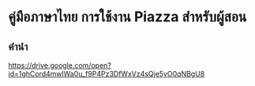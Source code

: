 # คู่มือภาษาไทย การใช้งาน Piazza สำหรับผู้สอน
## คำนำ
https://drive.google.com/open?id=1ghCord4mwlWa0u_f9P4Pz3DfWxVz4sQje5yO0qNBgU8

